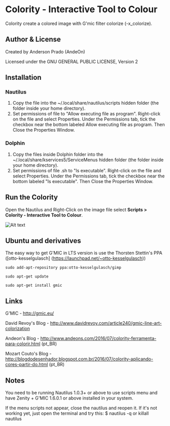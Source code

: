 Colority - Interactive Tool to Colour
=================================


Colority create a colored image with G'mic filter colorize (-x_colorize).

Author & License
-----------------
Created by Anderson Prado (AndeOn)

Licensed under the GNU GENERAL PUBLIC LICENSE, Version 2

Installation
------------
### Nautilus
1. Copy the file into the ~/.local/share/nautilus/scripts hidden folder (the folder inside your home directory).
2. Set permissions of file to "Allow executing file as program". Right-click on the file and select Properties. Under the Permissions tab, tick the checkbox near the bottom labeled Allow executing file as program. Then Close the Properties Window.
### Dolphin
1. Copy the files inside Dolphin folder into the ~/.local/share/kservices5/ServiceMenus hidden folder (the folder inside your home directory).
2. Set permissions of file .sh to "Is executable". Right-click on the file and select Properties. Under the Permissions tab, tick the checkbox near the bottom labeled "Is executable". Then Close the Properties Window.

Run the Colority
------------
Open the Nautilus and Right-Click on the image file select **Scripts > Colority - Interactive Tool to Colour**. 

![Alt text](http://i.imgur.com/x8YRaMB.gif "Screenshot of Colority")



Ubuntu and derivatives
-----
The easy way to get G'MIC in LTS version is use the Thorsten Stettin's PPA ([otto-kesselgulasch] (https://launchpad.net/~otto-kesselgulasch))

`sudo add-apt-repository ppa:otto-kesselgulasch/gimp`

`sudo apt-get update`

`sudo apt-get install gmic`


Links
-----

G'MIC - http://gmic.eu/

David Revoy's Blog - http://www.davidrevoy.com/article240/gmic-line-art-colorization

Andeon's Blog - http://www.andeons.com/2016/07/colority-ferramenta-para-colorir.html (pt_BR)

Mozart Couto's Blog - http://blogdodesenhador.blogspot.com.br/2016/07/colority-aplicando-cores-partir-do.html (pt_BR)

Notes
-----
You need to be running Nautilus 1.0.3+ or above to use scripts menu and have Zenity + G'MIC 1.6.0.1 or above installed in your system.

If the menu scripts not appear, close the nautilus and reopen it. If it's not working yet, just open the terminal and try this: $ nautilus -q or killall nautilus


